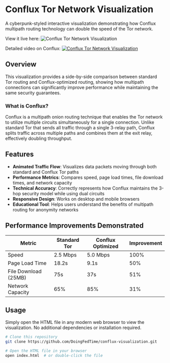 # Conflux Tor Network Visualization

A cyberpunk-styled interactive visualization demonstrating how Conflux multipath routing technology can double the speed of the Tor network.

View it live here: 
![Conflux Tor Network Visualization](https://doingfedtime.com/conflux-tor-network-visualization/)

Detailed video on Conflux: 
[![Conflux Tor Network Visualization](https://img.youtube.com/vi/VIDEO_ID/0.jpg)](https://www.youtube.com/watch?v=VIDEO_ID)

## Overview

This visualization provides a side-by-side comparison between standard Tor routing and Conflux-optimized routing, showing how multipath connections can significantly improve performance while maintaining the same security guarantees.

### What is Conflux?

Conflux is a multipath onion routing technique that enables the Tor network to utilize multiple circuits simultaneously for a single connection. Unlike standard Tor that sends all traffic through a single 3-relay path, Conflux splits traffic across multiple paths and combines them at the exit relay, effectively doubling throughput.

## Features

- **Animated Traffic Flow**: Visualizes data packets moving through both standard and Conflux Tor paths
- **Performance Metrics**: Compares speed, page load times, file download times, and network capacity
- **Technical Accuracy**: Correctly represents how Conflux maintains the 3-hop security model while using dual circuits
- **Responsive Design**: Works on desktop and mobile browsers
- **Educational Tool**: Helps users understand the benefits of multipath routing for anonymity networks

## Performance Improvements Demonstrated

| Metric | Standard Tor | Conflux Optimized | Improvement |
|--------|-------------|-------------------|-------------|
| Speed | 2.5 Mbps | 5.0 Mbps | 100% |
| Page Load Time | 18.2s | 9.1s | 50% |
| File Download (25MB) | 75s | 37s | 51% |
| Network Capacity | 65% | 85% | 31% |

## Usage

Simply open the HTML file in any modern web browser to view the visualization. No additional dependencies or installation required.

```bash
# Clone this repository
git clone https://github.com/DoingFedTime/conflux-visualization.git

# Open the HTML file in your browser
open index.html  # or double-click the file